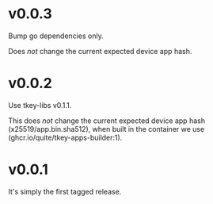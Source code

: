 # v0.0.3

Bump go dependencies only.

Does *not* change the current expected device app hash.

# v0.0.2

Use tkey-libs v0.1.1.

This does *not* change the current expected device app hash
(x25519/app.bin.sha512), when built in the container we use
(ghcr.io/quite/tkey-apps-builder:1).

# v0.0.1

It's simply the first tagged release.
